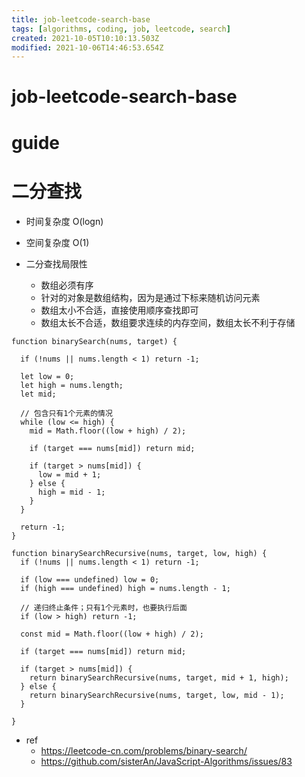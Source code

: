 ```yaml
---
title: job-leetcode-search-base
tags: [algorithms, coding, job, leetcode, search]
created: 2021-10-05T10:10:13.503Z
modified: 2021-10-06T14:46:53.654Z
---
```


# job-leetcode-search-base

# guide

# 二分查找
- 时间复杂度 O(logn)
- 空间复杂度 O(1)

- 二分查找局限性
  - 数组必须有序
  - 针对的对象是数组结构，因为是通过下标来随机访问元素
  - 数组太小不合适，直接使用顺序查找即可
  - 数组太长不合适，数组要求连续的内存空间，数组太长不利于存储

```JS
function binarySearch(nums, target) {

  if (!nums || nums.length < 1) return -1;

  let low = 0;
  let high = nums.length;
  let mid;

  // 包含只有1个元素的情况
  while (low <= high) {
    mid = Math.floor((low + high) / 2);

    if (target === nums[mid]) return mid;

    if (target > nums[mid]) {
      low = mid + 1;
    } else {
      high = mid - 1;
    }
  }

  return -1;
}

function binarySearchRecursive(nums, target, low, high) {
  if (!nums || nums.length < 1) return -1;

  if (low === undefined) low = 0;
  if (high === undefined) high = nums.length - 1;

  // 递归终止条件；只有1个元素时，也要执行后面
  if (low > high) return -1;

  const mid = Math.floor((low + high) / 2);

  if (target === nums[mid]) return mid;

  if (target > nums[mid]) {
    return binarySearchRecursive(nums, target, mid + 1, high);
  } else {
    return binarySearchRecursive(nums, target, low, mid - 1);
  }

}
```

- ref
  - https://leetcode-cn.com/problems/binary-search/
  - https://github.com/sisterAn/JavaScript-Algorithms/issues/83
